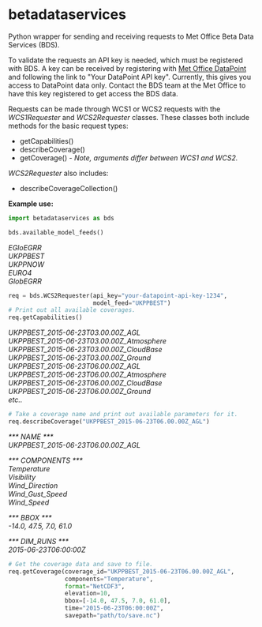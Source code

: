 # betadataservices

Python wrapper for sending and receiving requests to Met Office Beta Data
Services (BDS).

To validate the requests an API key is needed, which must be registered with
BDS. A key can be received by registering with
[Met Office DataPoint](www.metoffice.gov.uk/datapoint/) and following the
link to "Your DataPoint API key". Currently, this gives you access to DataPoint
data only. Contact the BDS team at the Met Office to have this key registered
to get access the BDS data.

Requests can be made through WCS1 or WCS2 requests with the _WCS1Requester_
and _WCS2Requester_ classes.
These classes both include methods for the basic request types:

* getCapabilities()
* describeCoverage()
* getCoverage() - _Note, arguments differ between WCS1 and WCS2._

_WCS2Requester_ also includes:

* describeCoverageCollection()

**Example use:**

```python
import betadataservices as bds

bds.available_model_feeds()
```
_EGloEGRR  
UKPPBEST  
UKPPNOW  
EURO4  
GlobEGRR_  
```python
req = bds.WCS2Requester(api_key="your-datapoint-api-key-1234",
                        model_feed="UKPPBEST")
# Print out all available coverages.
req.getCapabilities()
```

_UKPPBEST_2015-06-23T03.00.00Z_AGL  
UKPPBEST_2015-06-23T03.00.00Z_Atmosphere  
UKPPBEST_2015-06-23T03.00.00Z_CloudBase  
UKPPBEST_2015-06-23T03.00.00Z_Ground  
UKPPBEST_2015-06-23T06.00.00Z_AGL  
UKPPBEST_2015-06-23T06.00.00Z_Atmosphere  
UKPPBEST_2015-06-23T06.00.00Z_CloudBase  
UKPPBEST_2015-06-23T06.00.00Z_Ground  
etc.._  

```python
# Take a coverage name and print out available parameters for it.
req.describeCoverage("UKPPBEST_2015-06-23T06.00.00Z_AGL")
```

_*** NAME ***_  
_UKPPBEST_2015-06-23T06.00.00Z_AGL_  

_*** COMPONENTS ***_  
_Temperature_  
_Visibility_  
_Wind_Direction_  
_Wind_Gust_Speed_  
_Wind_Speed_  

_*** BBOX ***_  
_-14.0, 47.5, 7.0, 61.0_  

_*** DIM_RUNS ***_  
_2015-06-23T06:00:00Z_  

```python
# Get the coverage data and save to file.
req.getCoverage(coverage_id="UKPPBEST_2015-06-23T06.00.00Z_AGL",
                components="Temperature",
                format="NetCDF3",
                elevation=10,
                bbox=[-14.0, 47.5, 7.0, 61.0],
                time="2015-06-23T06:00:00Z",
                savepath="path/to/save.nc")

```
